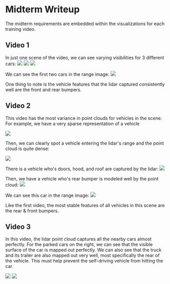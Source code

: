 # Midterm Writeup
The midterm requirements are embedded within the visualizations for each training video. 

## Video 1

In just one scene of the video, we can see varying visibilities for 3 different cars:
![](img/1_bad.png)
![](img/1_medium.png)
![](img/1_good.png)

We can see the first two cars in the range image:
![](img/1_ri.png)

One thing to note is the vehicle features that the lidar captured consistently well are the front and rear bumpers. 

## Video 2
This video has the most variance in point clouds for vehicles in the scene. For example, we have a very sparse representation of a vehicle

![](img/2_sparse.png)

Then, we can clearly spot a vehicle entering the lidar's range and the point cloud is quite dense:

![](img/2_range.png)

There is a vehicle who's doors, hood, and roof are captured by the lidar:
![](img/2_side.png)

Then, we have a vehicle who's rear bumper is modeled well by the point cloud:
![](img/2_rear_bumper.png)

We can see this car in the range image:
![](img/2_ri.png)



Like the first video, the most stable features of all vehicles in this scene are the rear & front bumpers. 

## Video 3
In this video, the lidar point cloud captures all the nearby cars almost perfectly. For the parked cars on the right, we can see that the visible surface of the car is mapped out perfectly. We can also see that the truck and its trailer are also mapped out very well, most specifically the rear of the vehicle. This must help prevent the self-driving vehicle from hitting the car. 


![](img/3_parked.png)
![](img/3_truck.png)
